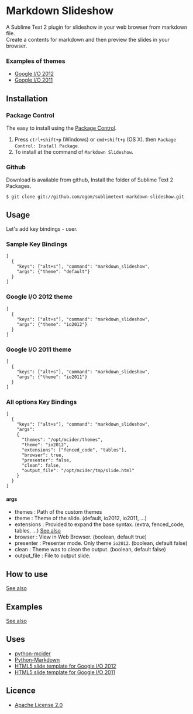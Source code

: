 Markdown Slideshow
==================

A Sublime Text 2 plugin for slideshow in your web browser from markdown file.  
Create a contents for markdown and then preview the slides in your browser.

### Examples of themes

* [Google I/O 2012](http://ogom.github.com/python-mcider/examples/io2012/slide.html)
* [Google I/O 2011](http://ogom.github.com/python-mcider/examples/io2011/slide.html)


## Installation
### Package Control

The easy to install using the [Package Control](http://wbond.net/sublime_packages/package_control).

1. Press `ctrl+shift+p` (Windows) or `cmd+shift+p` (OS X). then `Package Control: Install Package`.
2. To install at the command of `Markdown Slideshow`.

### Github

Download is available from github, Install the folder of Sublime Text 2 Packages.

    $ git clone git://github.com/ogom/sublimetext-markdown-slideshow.git


## Usage

Let's add key bindings - user.

### Sample Key Bindings

    [
      {
        "keys": ["alt+s"], "command": "markdown_slideshow",
        "args": {"theme": "default"}
      }
    ]

### Google I/O 2012 theme

    [
      {
        "keys": ["alt+s"], "command": "markdown_slideshow",
        "args": {"theme": "io2012"}
      }
    ]

### Google I/O 2011 theme

    [
      {
        "keys": ["alt+s"], "command": "markdown_slideshow",
        "args": {"theme": "io2011"}
      }
    ]


### All options Key Bindings

    [
      {
        "keys": ["alt+s"], "command": "markdown_slideshow",
        "args":
        {
          "themes": "/opt/mcider/themes",
          "theme": "io2012",
          "extensions": ["fenced_code", "tables"],
          "browser": true,
          "presenter": false,
          "clean": false,
          "output_file": "/opt/mcider/tmp/slide.html"
        }
      }
    ]

#### args

* themes        : Path of the custom themes
* theme         : Theme of the slide. (default, io2012, io2011, ...) 
* extensions    : Provided to expand the base syntax. (extra, fenced_code, tables, ...) [See also](http://freewisdom.org/projects/python-markdown/Available_Extensions)
* browser       : View in Web Browser. (boolean, default true)
* presenter     : Presenter mode. Only theme `io2012`. (boolean, default false)
* clean         : Theme was to clean the output. (boolean, default false)
* output_file   : File to output slide.


## How to use

[See also](https://github.com/ogom/python-mcider#how-to-use)


## Examples

[See also](https://github.com/ogom/python-mcider#examples)


## Uses

* [python-mcider](https://github.com/ogom/python-mcider)
* [Python-Markdown](https://github.com/waylan/Python-Markdown)
* [HTML5 slide template for Google I/O 2012](http://code.google.com/p/io-2012-slides/)
* [HTML5 slide template for Google I/O 2011](http://code.google.com/p/html5slides/)


## Licence

* [Apache License 2.0](http://www.apache.org/licenses/LICENSE-2.0)
